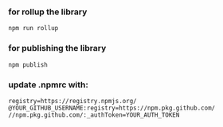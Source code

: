### for rollup the library 

```
npm run rollup
```

### for publishing the library 

```
npm publish
```

### update .npmrc with:

```
registry=https://registry.npmjs.org/
@YOUR_GITHUB_USERNAME:registry=https://npm.pkg.github.com/
//npm.pkg.github.com/:_authToken=YOUR_AUTH_TOKEN
```